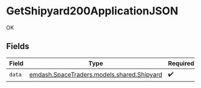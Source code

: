 # GetShipyard200ApplicationJSON

OK


## Fields

| Field                                                                         | Type                                                                          | Required                                                                      | Description                                                                   |
| ----------------------------------------------------------------------------- | ----------------------------------------------------------------------------- | ----------------------------------------------------------------------------- | ----------------------------------------------------------------------------- |
| `data`                                                                        | [emdash.SpaceTraders.models.shared.Shipyard](../../models/shared/Shipyard.md) | :heavy_check_mark:                                                            | N/A                                                                           |